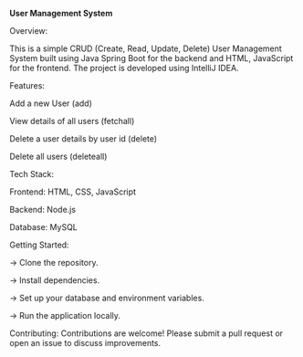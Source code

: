 **User Management System**

Overview:

This is a simple CRUD (Create, Read, Update, Delete) User Management System built using Java Spring Boot for the backend and HTML, JavaScript for the frontend. The project is developed using IntelliJ IDEA.


Features:

Add a new User (add)

View details of all users (fetchall)

Delete a user details by user id (delete)

Delete all users (deleteall)


Tech Stack:

Frontend: HTML, CSS, JavaScript

Backend: Node.js

Database: MySQL


Getting Started:

-> Clone the repository.

-> Install dependencies.

-> Set up your database and environment variables.

-> Run the application locally.



Contributing:
Contributions are welcome! Please submit a pull request or open an issue to discuss improvements.
